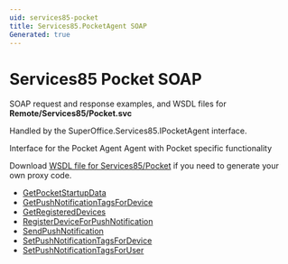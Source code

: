 ```yaml
---
uid: services85-pocket
title: Services85.PocketAgent SOAP
Generated: true
---
```


# Services85 Pocket SOAP

SOAP request and response examples, and WSDL files for **Remote/Services85/Pocket.svc**

Handled by the <see cref="T:SuperOffice.Services85.IPocketAgent">SuperOffice.Services85.IPocketAgent</see> interface.

Interface for the Pocket Agent
Agent with Pocket specific functionality

Download [WSDL file for Services85/Pocket](../Services85-Pocket.md) if you need to generate your own proxy code.

* [GetPocketStartupData](GetPocketStartupData.md)
* [GetPushNotificationTagsForDevice](GetPushNotificationTagsForDevice.md)
* [GetRegisteredDevices](GetRegisteredDevices.md)
* [RegisterDeviceForPushNotification](RegisterDeviceForPushNotification.md)
* [SendPushNotification](SendPushNotification.md)
* [SetPushNotificationTagsForDevice](SetPushNotificationTagsForDevice.md)
* [SetPushNotificationTagsForUser](SetPushNotificationTagsForUser.md)
